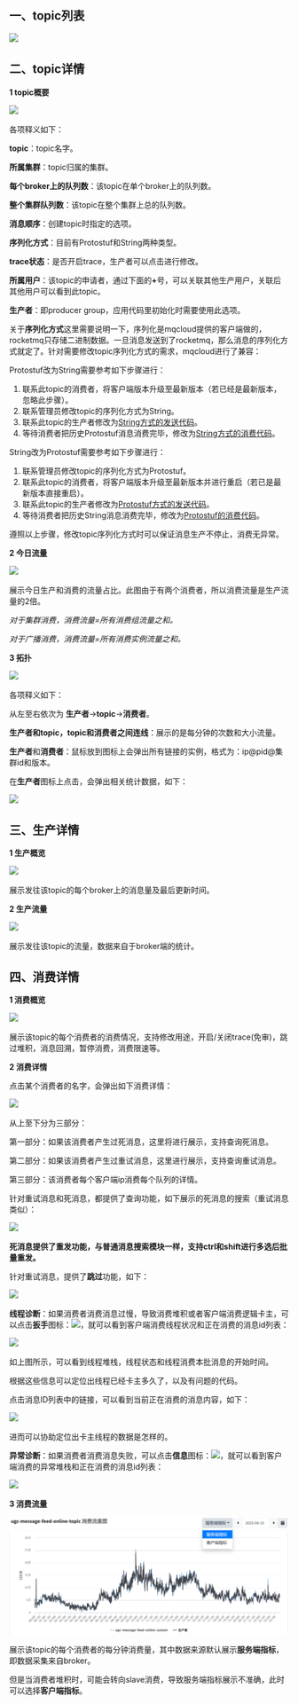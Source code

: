## 一、<span id="list">topic列表</span>

<img src="img/3.8.png" class="img-wiki">

## 二、<span id="detail">topic详情</span>

**1 topic概要**

<img src="img/3.0.png" class="img-wiki">

各项释义如下：

**topic**：topic名字。

**所属集群**：topic归属的集群。

**每个broker上的队列数**：该topic在单个broker上的队列数。

**整个集群队列数**：该topic在整个集群上总的队列数。

**消息顺序**：创建topic时指定的选项。

**序列化方式**：目前有Protostuf和String两种类型。

**trace状态**：是否开启trace，生产者可以点击进行修改。

**所属用户**：该topic的申请者，通过下面的<b>+</b>号，可以关联其他生产用户，关联后其他用户可以看到此topic。

**生产者**：即producer group，应用代码里初始化时需要使用此选项。

关于<span id="modifySerializer">**序列化方式**</span>这里需要说明一下，序列化是mqcloud提供的客户端做的，rocketmq只存储二进制数据。一旦消息发送到了rocketmq，那么消息的序列化方式就定了。针对需要修改topic序列化方式的需求，mqcloud进行了兼容：

Protostuf改为String需要参考如下步骤进行：

1. 联系此topic的消费者，将客户端版本升级至最新版本（若已经是最新版本，忽略此步骤）。
2. 联系管理员修改topic的序列化方式为String。
3. 联系此topic的生产者修改为[String方式的发送代码](clientProducer#produceJson)。
4. 等待消费者把历史Protostuf消息消费完毕，修改为[String方式的消费代码](clientConsumer#consumeJson)。

String改为Protostuf需要参考如下步骤进行：

1. 联系管理员修改topic的序列化方式为Protostuf。
2. 联系此topic的消费者，将客户端版本升级至最新版本并进行重启（若已是最新版本直接重启）。
3. 联系此topic的生产者修改为[Protostuf方式的发送代码](clientProducer#produceObject)。
4. 等待消费者把历史String消息消费完毕，修改为[Protostuf的消费代码](clientConsumer#consumeObject)。

遵照以上步骤，修改topic序列化方式时可以保证消息生产不停止，消费无异常。

**2 今日流量**

<img src="img/3.1.png" class="img-wiki">

展示今日生产和消费的流量占比。此图由于有两个消费者，所以消费流量是生产流量的2倍。

*对于集群消费，消费流量=所有消费组流量之和。*

*对于广播消费，消费流量=所有消费实例流量之和。*

**3 拓扑**

<img src="img/3.2.png" class="img-wiki">

各项释义如下：

从左至右依次为 **生产者**->**topic**->**消费者**。

**生产者和topic，topic和消费者之间连线**：展示的是每分钟的次数和大小流量。

**生产者**和**消费者**：鼠标放到图标上会弹出所有链接的实例，格式为：ip@pid@集群id和版本。

在**生产者**图标上点击，会弹出相关统计数据，如下：

<img src="img/3.3.png" class="img-wiki">

## 三、<span id="produce">生产详情</span>

**1 生产概览**

<img src="img/3.4.png" class="img-wiki">

展示发往该topic的每个broker上的消息量及最后更新时间。

**2 生产流量**

<img src="img/3.5.png" class="img-wiki">

展示发往该topic的流量，数据来自于broker端的统计。

## 四、<span id="consume">消费详情</span>

**1 消费概览**

<img src="img/3.6.png" class="img-wiki">

展示该topic的每个消费者的消费情况，支持修改用途，开启/关闭trace(免审)，跳过堆积，消息回溯，暂停消费，消费限速等。

**2 消费详情**

点击某个消费者的名字，会弹出如下消费详情：

<img src="img/3.9.png" class="img-wiki">

从上至下分为三部分：

第一部分：如果该消费者产生过死消息，这里将进行展示，支持查询死消息。

第二部分：如果该消费者产生过重试消息，这里进行展示，支持查询重试消息。

第三部分：该消费者每个客户端ip消费每个队列的详情。

针对重试消息和死消息，都提供了查询功能，如下展示的死消息的搜索（重试消息类似）：

<img src="img/5.6.png" class="img-wiki">

**死消息提供了重发功能，与普通消息搜索模块一样，支持ctrl和shift进行多选后批量重发。**

针对重试消息，提供了**跳过**功能，如下：

<img src="img/5.7.png" class="img-wiki">

<span id="threadMetric">**线程诊断**</span>：如果消费者消费消息过慢，导致消费堆积或者客户端消费逻辑卡主，可以点击**扳手**图标：<img src="img/wrench.png" class="img-wiki">，就可以看到客户端消费线程状况和正在消费的消息id列表：

<img src="img/threadMetric.png" class="img-wiki">

如上图所示，可以看到线程堆栈，线程状态和线程消费本批消息的开始时间。

根据这些信息可以定位出线程已经卡主多久了，以及有问题的代码。

点击消息ID列表中的链接，可以看到当前正在消费的消息内容，如下：

<img src="img/threadMsg.png" class="img-wiki">

进而可以协助定位出卡主线程的数据是怎样的。

<span id="failedMetric">**异常诊断**</span>：如果消费者消费消息失败，可以点击**信息**图标：<img src="img/info.png" class="img-wiki">，就可以看到客户端消费的异常堆栈和正在消费的消息id列表：

<img src="img/exceptionStatck.png" class="img-wiki">

**3 消费流量**

<img src="img/3.7.jpg" class="img-wiki">

展示该topic的每个消费者的每分钟消费量，其中数据来源默认展示**服务端指标**，即数据采集来自broker。

但是当消费者堆积时，可能会转向slave消费，导致服务端指标展示不准确，此时可以选择**客户端指标**。